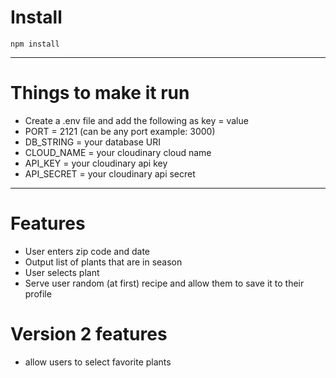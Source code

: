 # Install

`npm install`

---

# Things to make it run

- Create a .env file and add the following as key = value
- PORT = 2121 (can be any port example: 3000)
- DB_STRING = your database URI
- CLOUD_NAME = your cloudinary cloud name
- API_KEY = your cloudinary api key
- API_SECRET = your cloudinary api secret

---

# Features

- User enters zip code and date
- Output list of plants that are in season
- User selects plant 
- Serve user random (at first) recipe and allow them to save it to their profile

# Version 2 features

- allow users to select favorite plants
